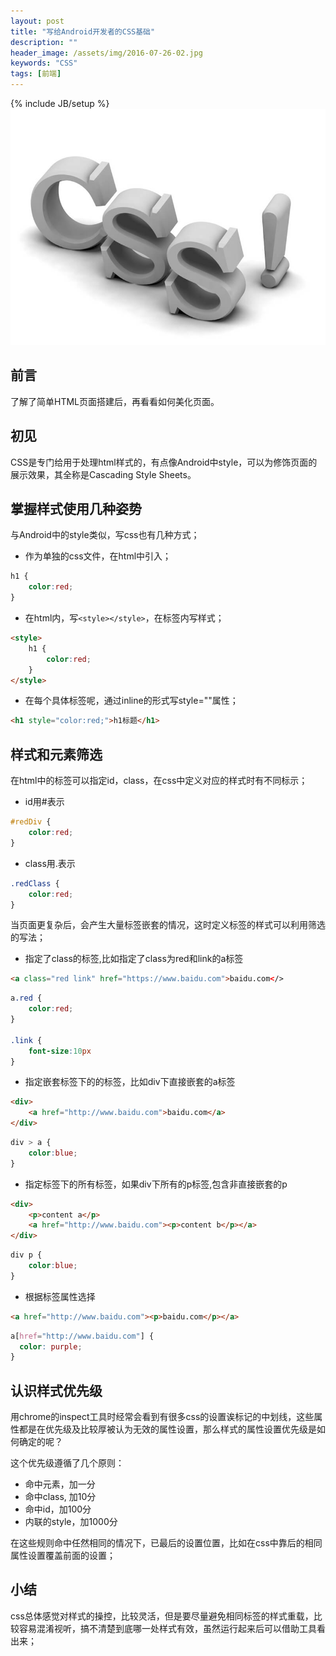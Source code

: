 ```yaml
---
layout: post
title: "写给Android开发者的CSS基础"
description: ""
header_image: /assets/img/2016-07-26-02.jpg
keywords: "CSS"
tags: [前端]
---
```

{% include JB/setup %}
![img](/assets/img/2016-07-26-02.jpg)

## 前言
了解了简单HTML页面搭建后，再看看如何美化页面。

## 初见
CSS是专门给用于处理html样式的，有点像Android中style，可以为修饰页面的展示效果，其全称是Cascading Style Sheets。
## 掌握样式使用几种姿势
与Android中的style类似，写css也有几种方式；

* 作为单独的css文件，在html中引入；

```css
h1 {
	color:red;
}
```
* 在html内，写`<style></style>`，在标签内写样式；

```html
<style>
	h1 {
		color:red;
	}
</style>
```
* 在每个具体标签呢，通过inline的形式写style=""属性；

```html
<h1 style="color:red;">h1标题</h1>
```

## 样式和元素筛选
在html中的标签可以指定id，class，在css中定义对应的样式时有不同标示；

* id用#表示

```css
#redDiv {
	color:red;
}
```
* class用.表示

```css
.redClass {
	color:red;
}
```

当页面更复杂后，会产生大量标签嵌套的情况，这时定义标签的样式可以利用筛选的写法；

* 指定了class的标签,比如指定了class为red和link的a标签

```html
<a class="red link" href="https://www.baidu.com">baidu.com</>
```

```css
a.red {
	color:red;
}

.link {
	font-size:10px
}
```

* 指定嵌套标签下的的标签，比如div下直接嵌套的a标签

```html
<div>
	<a href="http://www.baidu.com">baidu.com</a>
</div>
```

```css
div > a {
	color:blue;
}
```
* 指定标签下的所有标签，如果div下所有的p标签,包含非直接嵌套的p

```html
<div>
    <p>content a</p>
    <a href="http://www.baidu.com"><p>content b</p></a>
</div>
```
```css
div p {
	color:blue;
}
```

* 根据标签属性选择

```html
<a href="http://www.baidu.com"><p>baidu.com</p></a>

```
```css
a[href="http://www.baidu.com"] {
  color: purple;
}
```

## 认识样式优先级
用chrome的inspect工具时经常会看到有很多css的设置诶标记的中划线，这些属性都是在优先级及比较厚被认为无效的属性设置，那么样式的属性设置优先级是如何确定的呢？

这个优先级遵循了几个原则：

* 命中元素，加一分
* 命中class, 加10分
* 命中id，加100分
* 内联的style，加1000分

在这些规则命中任然相同的情况下，已最后的设置位置，比如在css中靠后的相同属性设置覆盖前面的设置；

## 小结
css总体感觉对样式的操控，比较灵活，但是要尽量避免相同标签的样式重载，比较容易混淆视听，搞不清楚到底哪一处样式有效，虽然运行起来后可以借助工具看出来；
